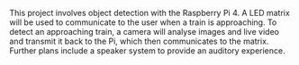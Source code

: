 This project involves object detection with the Raspberry Pi 4.
A LED matrix will be used to communicate to the user when a train is approaching. To detect an approaching train, a camera will analyse images and live video and transmit it back to the Pi, which then communicates to the matrix. Further plans include a speaker system to provide an auditory experience. 

